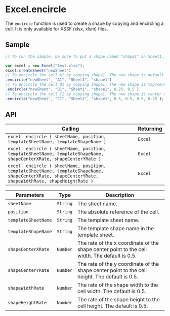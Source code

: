 # Excel.encircle

The `encircle` function is used to create a shape by copying and encircling a cell.  It is only available for XSSF (xlsx, xlsm) files.

## Sample

```javascript
// To run the sample, be sure to put a shape named "shape1" in Sheet1.

var excel = new Excel("test.xlsx");
excel.createSheet("newSheet")
// To encircle the cell A1 by copying shape1. The new shape is default center with 50% width and 50% height of the cell A1.
.encircle("newSheet", "A1", "Sheet1", "shape1")
// To encircle the cell B1 by copying shape1. The new shape is top/center with 50% width and 50% height of the cell B1.
.encircle("newSheet", "B1", "Sheet1", "shape1", 0.25, 0.5 )				
// To encircle the cell C1 by copying shape1. The new shape is center with 50% width and 25% height of the cell C1.
.encircle("newSheet", "C1", "Sheet1", "shape1", 0.5, 0.5, 0.5, 0.25 );
```

## API

| Calling | Returning |
|---|---|
| `excel. encircle ( sheetName, position, templateSheetName, templateShapeName )` | `Excel` |
| `excel. encircle ( sheetName, position, templateSheetName, templateShapeName, shapeCenterXRate, shapeCenterYRate )` | `Excel` |
| `excel. encircle ( sheetName, position, templateSheetName, templateShapeName, shapeCenterXRate, shapeCenterYRate, shapeWidthRate, shapeHeightRate )` | `Excel` |

| Parameters | Type | Description |
|---|---|---|
| `sheetName` | `String` | The sheet name. |
| `position` | `String` | The absolute reference of the cell. |
| `templateSheetName` | `String` | The template sheet name. |
| `templateShapeName` | `String` | The template shape name in the template sheet. |
| `shapeCenterXRate` | `Number` | The rate of the x coordinate of the shape center point to the cell width. The default is 0.5. |
| `shapeCenterYRate` | `Number` | The rate of the y coordinate of the shape center point to the cell height. The default is 0.5. |
| `shapeWidthRate` | `Number` | The rate of the shape width to the cell width. The default is 0.5. |
| `shapeHeightRate` | `Number` | The rate of the shape height to the cell height. The default is 0.5. |
